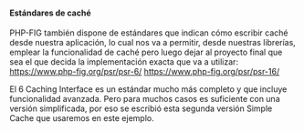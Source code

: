 #### Estándares de caché
PHP-FIG también dispone de estándares que indican cómo escribir caché desde nuestra aplicación, lo cual nos va a permitir, desde nuestras librerías, emplear la funcionalidad de caché pero luego dejar al proyecto final que sea el que decida la implementación exacta que va a utilizar:
https://www.php-fig.org/psr/psr-6/
https://www.php-fig.org/psr/psr-16/

El 6 Caching Interface es un estándar mucho más completo y que incluye funcionalidad avanzada. Pero para muchos casos es suficiente con una versión simplificada, por eso se escribió esta segunda versión Simple Cache que usaremos en este ejemplo.
